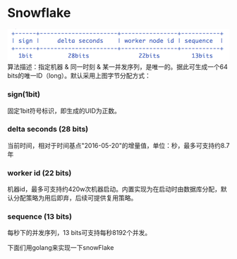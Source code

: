 # Snowflake
![image](https://github.com/foxliang/Blog/blob/master/images/snowflake.png)
算法描述：指定机器 & 同一时刻 & 某一并发序列，是唯一的。据此可生成一个64 bits的唯一ID（long）。默认采用上图字节分配方式：

### sign(1bit)
固定1bit符号标识，即生成的UID为正数。

### delta seconds (28 bits)
当前时间，相对于时间基点"2016-05-20"的增量值，单位：秒，最多可支持约8.7年

### worker id (22 bits)
机器id，最多可支持约420w次机器启动。内置实现为在启动时由数据库分配，默认分配策略为用后即弃，后续可提供复用策略。

### sequence (13 bits)
每秒下的并发序列，13 bits可支持每秒8192个并发。

下面们用golang来实现一下snowFlake

